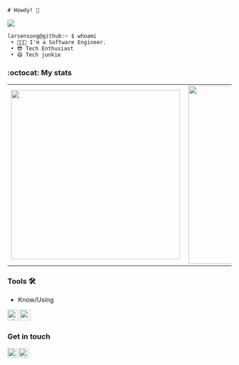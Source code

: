 
    # Howdy! 👋


<p> <img src="https://komarev.com/ghpvc/?username=cartel360&label=Profile%20views&color=0e75b6&style=flat"/> </p>

```cli
larsensong@github:~ $ whoami
 • 👨🏾‍💻 I'm a Software Engineer.
 • 😎 Tech Enthusiast
 • 😆 Tech junkie
```


### :octocat: My stats
  <table>
  <tr>
      <td><img width="380px" align="left" src="https://github-readme-stats.vercel.app/api?username=larsensong&show_icons=true"/></td>
      <td><img width="400px" align="left" src="https://github-readme-stats.vercel.app/api/top-langs/?username=larsensong&hide=css&layout=compact"/></td>      
  </tr>   
</table>



### Tools 🛠️

- Know/Using

[<img src="https://raw.githubusercontent.com/Delta456/Delta456/master/img/git.png" alt="git logo" width="24">](https://git-scm.com/)  [<img src="https://raw.githubusercontent.com/Delta456/Delta456/master/img/vscode.png" alt="vscode logo" width="24">](https://code.visualstudio.com/)




### Get in touch

<a href="https://twitter.com/larsen_mulamba/">
  <img align="left" alt="Larsen Mulamba| Twitter" width="22px" src="https://raw.githubusercontent.com/peterthehan/peterthehan/master/assets/twitter.svg" />
</a>
<a href="https://www.linkedin.com/in/Larsen-Mulamba-236a0718b/">
  <img align="left" alt="Mulamba's LinkedIN" width="22px" src="https://raw.githubusercontent.com/peterthehan/peterthehan/master/assets/linkedin.svg" />
</a>










